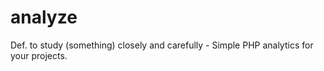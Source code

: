 analyze
=======

Def. to study (something) closely and carefully - Simple PHP analytics for your projects.
